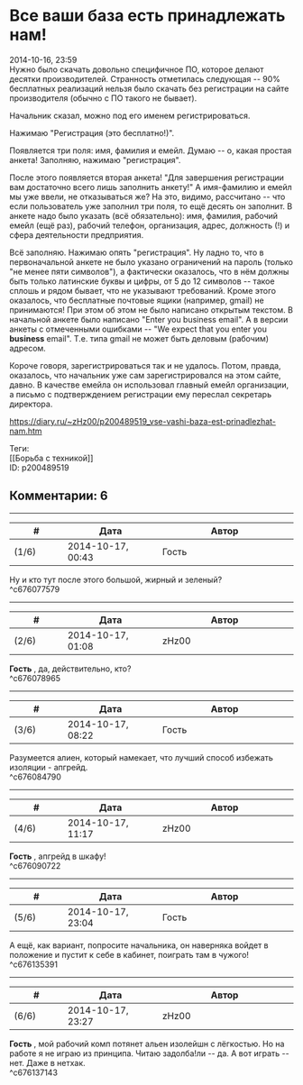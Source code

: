 Все ваши база есть принадлежать нам!
====================================

  
2014-10-16, 23:59  
 Нужно было скачать довольно специфичное ПО, которое делают десятки производителей. Странность отметилась следующая -- 90% бесплатных реализаций нельзя было скачать без регистрации на сайте производителя (обычно с ПО такого не бывает).   
   
 Начальник сказал, можно под его именем регистрироваться.   
   
 Нажимаю "Регистрация (это бесплатно!)".   
   
 Появляется три поля: имя, фамилия и емейл. Думаю -- о, какая простая анкета! Заполняю, нажимаю "регистрация".   
   
 После этого появляется вторая анкета! "Для завершения регистрации вам достаточно всего лишь заполнить анкету!" А имя-фамилию и емейл мы уже ввели, не отказываться же? На это, видимо, рассчитано -- что если пользователь уже заполнил три поля, то ещё десять он заполнит. В анкете надо было указать (всё обязательно): имя, фамилия, рабочий емейл (ещё раз), рабочий телефон, организация, адрес, должность (!) и сфера деятельности предприятия.   
   
 Всё заполняю. Нажимаю опять "регистрация". Ну ладно то, что в первоначальной анкете не было указано ограничений на пароль (только "не менее пяти символов"), а фактически оказалось, что в нём должны быть только латинские буквы и цифры, от 5 до 12 символов -- такое сплошь и рядом бывает, что не указывают требований. Кроме этого оказалось, что бесплатные почтовые ящики (например, gmail) не принимаются! При этом об этом не было написано открытым текстом. В начальной анкете было написано "Enter you business email". А в версии анкеты с отмеченными ошибками -- "We expect that you enter you  **business**  email". Т.е. типа gmail не может быть деловым (рабочим) адресом.   
   
 Короче говоря, зарегистрироваться так и не удалось. Потом, правда, оказалось, что начальник уже сам зарегистрировался на этом сайте, давно. В качестве емейла он использовал главный емейл организации, а письмо с подтверждением регистрации ему переслал секретарь директора.   
  
<https://diary.ru/~zHz00/p200489519_vse-vashi-baza-est-prinadlezhat-nam.htm>  
  
Теги:  
[[Борьба с техникой]]  
ID: p200489519  


Комментарии: 6
--------------

  


---



|         #         |              Дата              |                     Автор                     |           ID           |
| --- | --- | --- | --- |
| (1/6) | 2014-10-17, 00:43 | Гость | c676077579 |

  
 Ну и кто тут после этого большой, жирный и зеленый?   
 ^c676077579

---



|         #         |              Дата              |                     Автор                     |           ID           |
| --- | --- | --- | --- |
| (2/6) | 2014-10-17, 01:08 | zHz00 | c676078965 |

  
  **Гость**  , да, действительно, кто?   
 ^c676078965

---



|         #         |              Дата              |                     Автор                     |           ID           |
| --- | --- | --- | --- |
| (3/6) | 2014-10-17, 08:22 | Гость | c676084790 |

  
 Разумеется алиен, который намекает, что лучший способ избежать изоляции - апгрейд.   
 ^c676084790

---



|         #         |              Дата              |                     Автор                     |           ID           |
| --- | --- | --- | --- |
| (4/6) | 2014-10-17, 11:17 | zHz00 | c676090722 |

  
  **Гость**  , апгрейд в шкафу!   
 ^c676090722

---



|         #         |              Дата              |                     Автор                     |           ID           |
| --- | --- | --- | --- |
| (5/6) | 2014-10-17, 23:04 | Гость | c676135391 |

  
 A ещё, как вариант, попросите начальника, он наверняка войдет в положение и пустит к себе в кабинет, поиграть там в чужого!   
 ^c676135391

---



|         #         |              Дата              |                     Автор                     |           ID           |
| --- | --- | --- | --- |
| (6/6) | 2014-10-17, 23:27 | zHz00 | c676137143 |

  
  **Гость**  , мой рабочий комп потянет альен изолейшн с лёгкостью. Но на работе я не играю из принципа. Читаю задолба!ли -- да. А вот играть -- нет. Даже в нетхак.   
 ^c676137143